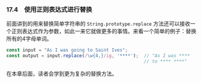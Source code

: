 ### 17.4　使用正则表达式进行替换

前面讲到的用来替换简单字符串的 `String.prototype.replace` 方法还可以接收一个正则表达式作为参数，如此一来它就做更多的事情。来看一个简单的例子：替换所有的4字母单词。

```javascript
const input = "As I was going to Saint Ives";
const output = input.replace(/\w{4,}/ig, '****');  // "As I was ****
                                                   // to **** ****"
```

在本章后面，读者会学到更为复杂的替换方法。


